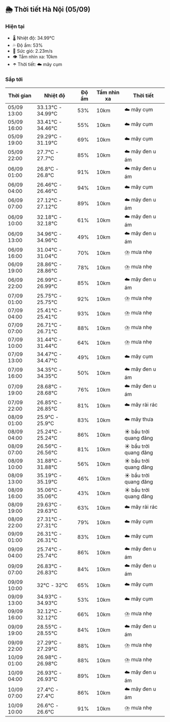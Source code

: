 ## 🌦️ Thời tiết Hà Nội (05/09)

### Hiện tại

- 🌡️ Nhiệt độ: 34.99℃
- 💦 Độ ẩm: 53%
- 💨 Sức gió: 2.23m/s
- 👁️ Tầm nhìn xa: 10km
- ☂️ Thời tiết: ☁️ mây cụm

### Sắp tới

| Thời gian | Nhiệt độ | Độ ẩm | Tầm nhìn xa | Thời tiết |
| --- | --- | --- | --- | --- |
| 05/09 13:00 | 33.13℃ - 34.99℃ | 53% | 10km | ☁️ mây cụm |
| 05/09 16:00 | 33.41℃ - 34.46℃ | 55% | 10km | ☁️ mây cụm |
| 05/09 19:00 | 29.29℃ - 31.19℃ | 69% | 10km | ☁️ mây cụm |
| 05/09 22:00 | 27.7℃ - 27.7℃ | 85% | 10km | ☁️ mây đen u ám |
| 06/09 01:00 | 26.8℃ - 26.8℃ | 91% | 10km | ☁️ mây đen u ám |
| 06/09 04:00 | 26.46℃ - 26.46℃ | 94% | 10km | ☁️ mây cụm |
| 06/09 07:00 | 27.12℃ - 27.12℃ | 89% | 10km | ☁️ mây đen u ám |
| 06/09 10:00 | 32.18℃ - 32.18℃ | 61% | 10km | ☁️ mây đen u ám |
| 06/09 13:00 | 34.96℃ - 34.96℃ | 49% | 10km | ☁️ mây đen u ám |
| 06/09 16:00 | 31.04℃ - 31.04℃ | 70% | 10km | ⛈️ mưa nhẹ |
| 06/09 19:00 | 28.86℃ - 28.86℃ | 78% | 10km | ⛈️ mưa nhẹ |
| 06/09 22:00 | 26.99℃ - 26.99℃ | 85% | 10km | ☁️ mây đen u ám |
| 07/09 01:00 | 25.75℃ - 25.75℃ | 92% | 10km | ⛈️ mưa nhẹ |
| 07/09 04:00 | 25.41℃ - 25.41℃ | 93% | 10km | ⛈️ mưa nhẹ |
| 07/09 07:00 | 26.71℃ - 26.71℃ | 88% | 10km | ⛈️ mưa nhẹ |
| 07/09 10:00 | 31.44℃ - 31.44℃ | 64% | 10km | ⛈️ mưa nhẹ |
| 07/09 13:00 | 34.47℃ - 34.47℃ | 49% | 10km | ☁️ mây cụm |
| 07/09 16:00 | 34.35℃ - 34.35℃ | 50% | 10km | ☁️ mây đen u ám |
| 07/09 19:00 | 28.68℃ - 28.68℃ | 76% | 10km | ☁️ mây đen u ám |
| 07/09 22:00 | 26.85℃ - 26.85℃ | 81% | 10km | ☁️ mây rải rác |
| 08/09 01:00 | 25.9℃ - 25.9℃ | 83% | 10km | ☁️ mây thưa |
| 08/09 04:00 | 25.24℃ - 25.24℃ | 86% | 10km | ☀️ bầu trời quang đãng |
| 08/09 07:00 | 26.56℃ - 26.56℃ | 81% | 10km | ☀️ bầu trời quang đãng |
| 08/09 10:00 | 31.88℃ - 31.88℃ | 56% | 10km | ☀️ bầu trời quang đãng |
| 08/09 13:00 | 35.19℃ - 35.19℃ | 46% | 10km | ☀️ bầu trời quang đãng |
| 08/09 16:00 | 35.06℃ - 35.06℃ | 43% | 10km | ☀️ bầu trời quang đãng |
| 08/09 19:00 | 29.63℃ - 29.63℃ | 63% | 10km | ☁️ mây rải rác |
| 08/09 22:00 | 27.31℃ - 27.31℃ | 79% | 10km | ☁️ mây cụm |
| 09/09 01:00 | 26.31℃ - 26.31℃ | 83% | 10km | ☁️ mây cụm |
| 09/09 04:00 | 25.74℃ - 25.74℃ | 86% | 10km | ☁️ mây đen u ám |
| 09/09 07:00 | 26.83℃ - 26.83℃ | 84% | 10km | ☁️ mây đen u ám |
| 09/09 10:00 | 32℃ - 32℃ | 65% | 10km | ☁️ mây cụm |
| 09/09 13:00 | 34.93℃ - 34.93℃ | 53% | 10km | ☁️ mây cụm |
| 09/09 16:00 | 32.12℃ - 32.12℃ | 66% | 10km | ⛈️ mưa nhẹ |
| 09/09 19:00 | 28.55℃ - 28.55℃ | 84% | 10km | ☁️ mây đen u ám |
| 09/09 22:00 | 27.29℃ - 27.29℃ | 88% | 10km | ⛈️ mưa nhẹ |
| 10/09 01:00 | 26.98℃ - 26.98℃ | 88% | 10km | ⛈️ mưa nhẹ |
| 10/09 04:00 | 26.93℃ - 26.93℃ | 89% | 10km | ☁️ mây đen u ám |
| 10/09 07:00 | 27.4℃ - 27.4℃ | 86% | 10km | ☁️ mây đen u ám |
| 10/09 10:00 | 26.6℃ - 26.6℃ | 91% | 10km | ⛈️ mưa nhẹ |
